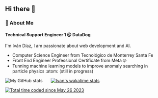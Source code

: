 ## Hi there 👋

### :rocket:  About Me
#### Technical Support Engineer 1 @ DataDog
I'm Iván Díaz, I am passionate about web development and AI.
- Computer Science Engineer from Tecnológico de Monterrey Santa Fe
- Front End Engineer Professional Certificate from Meta 🤓
- Tunning machine learning models to improve anomaly searching in particle physics :atom: (still in progress)


![My GitHub stats](https://github-readme-stats.vercel.app/api?username=IvanDLar&show_icons=true&theme=tokyonight) &nbsp; &nbsp; &nbsp; [![Ivan's wakatime stats](https://github-readme-stats.vercel.app/api/wakatime?username=IvanDLar)](https://github.com/anuraghazra/github-readme-stats)

<a href="https://wakatime.com/@bedef842-33e4-4c64-8c2f-72255e014c57"><img src="https://wakatime.com/badge/user/bedef842-33e4-4c64-8c2f-72255e014c57.svg" alt="Total time coded since May 26 2023" /></a>
